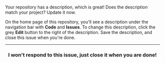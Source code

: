 Your repository has a description, which is great! Does the description match your project? Update it now.

On the home page of this repository, you'll see a description under the navigation bar with **Code** and **Issues**. To change this description, click the grey **Edit** button to the right of the description. Save the description, and close this issue when you're done.

<hr>
<h3 align="center">I won't respond to this issue, just close it when you are done!</h3>
